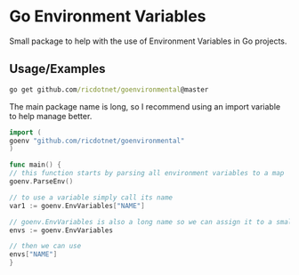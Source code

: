 
# Go Environment Variables

Small package to help with the use of Environment Variables in Go projects.


## Usage/Examples

```cmd
go get github.com/ricdotnet/goenvironmental@master
```

The main package name is long, so I recommend using an import variable to help manage better.
```go
import (
goenv "github.com/ricdotnet/goenvironmental"
)
```

```go
func main() {
// this function starts by parsing all environment variables to a map
goenv.ParseEnv()

// to use a variable simply call its name
var1 := goenv.EnvVariables["NAME"]

// goenv.EnvVariables is also a long name so we can assign it to a smaller variable
envs := goenv.EnvVariables

// then we can use
envs["NAME"]
}
```
